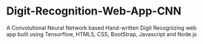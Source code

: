 # Digit-Recognition-Web-App-CNN
A Convolutional Neural Network based Hand-written Digit Recognizing web app built using Tensorflow, HTML5, CSS, BootStrap, Javascript and Node.js
